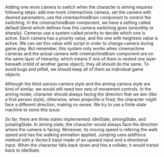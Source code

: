 Adding one more camera to switch when the character is aiming requires following steps: add one more cinemachine camera, set the camera with desired parameters, use the cinemachineBrain component to control the switching. In the cinemachineBrain component, we have a setting called default blend which defines how this camera switching goes (smoothly or sharply). Cameras use a system called priority to decide which one is active. Each camera has a priority value, and the one with heightest value is active. We can set this value with script in order to change camera during game play. But remember, this system only works when cinemachine cameras and the actual camera with cinemachineBrain component are on the same layer of hierachy, which means if one of them is nested one layer beneath (child of another game object), they all should do the same. To avoid bugs and pitfall, we should keep all of them as individual game objects. 

Although the third-person camera style and the aiming camera style are kind of similar, we would still need two sets of movement controls. In the aiming mode, character should always facing the direction that we aim (like a first person style), otherwise, when projectile is fired, the character might face a different direction, making no sense. We try to use a finite state machine to solve this issue. 

So far, there are three states implemented: idleState, aimingState, and jumpingState. In aiming state, the character would always face the direction where the camera is facing. Moreover, its moving speed is refering the walk speed and has the walking animation applied. Jumping uses addforce method with a Vector3 input made of an upward input and a directional input. When the character falls back down and hits a collider, it would transit back to idleState.
